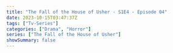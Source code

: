 ```yaml
---
title: "The Fall of the House of Usher - S1E4 - Episode 04"
date: 2023-10-15T03:47:37Z
tags: ["Tv-Series"]
categories: ["Drama", "Horror"]
series: ["The Fall of the House of Usher"]
showSummary: false
---
```


  <mux-player stream-type="on-demand"
  src="https://kp3d-my.sharepoint.com/personal/ryoo_kp3d_onmicrosoft_com/_layouts/15/download.aspx?share=EUs1riM_8lpBox_Eo7lmRTkBUoqaw_gNJvLFvLIeNZRs6Q" prefer-playback="mse" controls>
  </mux-player>
  
  
  <script src="https://cdn.jsdelivr.net/npm/@mux/mux-player"></script>
  
 <script type="application/ld+json">
 {
  "@context": "https://schema.org/",
  "@type": "VideoObject",
  "name": "The Fall of the House of Usher - S1E4 - Episode 04",
  "contentUrl": "https://stream.mux.com/002hQJpcFdxZJkNan4tnGCRKQh00lKjTWnYFykCCOYR8w.m3u8",
  "thumbnailUrl": "https://www.themoviedb.org/t/p/original/3VopZH8XBS8OM2kDAUuVvYly52N.jpg?width=314&fit_mode=preserve&time=25",
  "uploadDate": "2023-10-15T03:47:37Z",
}

</script>